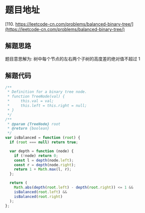 # 题目地址

[110. https://leetcode-cn.com/problems/balanced-binary-tree/](https://leetcode-cn.com/problems/balanced-binary-tree/)

## 解题思路

题目意思解为: 树中每个节点的左右两个子树的高度差的绝对值不超过 1

## 解题代码

```js
/**
 * Definition for a binary tree node.
 * function TreeNode(val) {
 *     this.val = val;
 *     this.left = this.right = null;
 * }
 */
/**
 * @param {TreeNode} root
 * @return {boolean}
 */
var isBalanced = function (root) {
  if (root === null) return true;

  var depth = function (node) {
    if (!node) return 0;
    const l = depth(node.left);
    const r = depth(node.right);
    return 1 + Math.max(l, r);
  };

  return (
    Math.abs(depth(root.left) - depth(root.right)) <= 1 &&
    isBalanced(root.left) &&
    isBalanced(root.right)
  );
};
```
